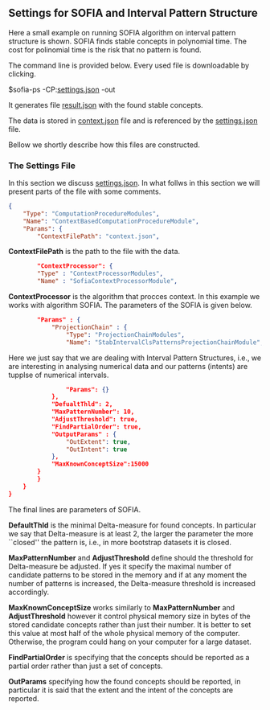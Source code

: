 ## Settings for SOFIA and Interval Pattern Structure

Here a small example on running SOFIA algorithm on interval pattern structure is shown. SOFIA finds stable concepts in polynomial time.
The cost for polinomial time is the risk that no pattern is found.

The command line is provided below. Every used file is downloadable by clicking.

$sofia-ps -CP:[settings.json](https://raw.githubusercontent.com/AlekseyBuzmakov/FCAPS/master/FCAPS/EXAMPLES/Sofia-IPS/settings.json)  -out

It generates file [result.json](https://raw.githubusercontent.com/AlekseyBuzmakov/FCAPS/master/FCAPS/EXAMPLES/Sofia-IPS/result.json) with the found stable concepts.

The data is stored in [context.json](https://raw.githubusercontent.com/AlekseyBuzmakov/FCAPS/master/FCAPS/EXAMPLES/Sofia-IPS/context.json) file and is referenced by the [settings.json](https://raw.githubusercontent.com/AlekseyBuzmakov/FCAPS/master/FCAPS/EXAMPLES/Sofia-IPS/settings.json) file.

Bellow we shortly describe how this files are constructed.

### The Settings File

In this section we discuss [settings.json](https://raw.githubusercontent.com/AlekseyBuzmakov/FCAPS/master/FCAPS/EXAMPLES/Sofia-IPS/settings.json). In what follws in this section we will present parts of the file with some comments.

```json
{
    "Type": "ComputationProcedureModules",
    "Name": "ContextBasedComputationProcedureModule",
    "Params": {
        "ContextFilePath": "context.json",
```

**ContextFilePath** is the path to the file with the data.

```json
        "ContextProcessor": {
		"Type" : "ContextProcessorModules",
		"Name" : "SofiaContextProcessorModule",
```
**ContextProcessor** is the algorithm that procces context. In this example we works with algorithm SOFIA. The parameters of the SOFIA is given below.

```json
		"Params" : {
			"ProjectionChain" : {	
				"Type": "ProjectionChainModules",
				"Name": "StabIntervalClsPatternsProjectionChainModule",
```

Here we just say that we are dealing with Interval Pattern Structures, i.e., we are interesting in analysing numerical data and our patterns (intents) are tupplse of numerical intervals.

```json
				"Params": {}
			},
			"DefualtThld": 2,
			"MaxPatternNumber": 10,
			"AdjustThreshold": true,
			"FindPartialOrder": true,
			"OutputParams" : {
				"OutExtent": true,
				"OutIntent": true
			},
			"MaxKnownConceptSize":15000
		}
        }
    }
}
```
The final lines are parameters of SOFIA. 


**DefaultThld** is the minimal Delta-measure for found concepts. In particular we say that Delta-measure is at least 2, the larger the parameter the more ``closed'' the pattern is, i.e., in more bootstrap datasets it is closed.

**MaxPatternNumber** and **AdjustThreshold** define should the threshold for Delta-measure be adjusted. If yes it specify the maximal number of candidate patterns to be stored in the memory and if at any moment the number of patterns is increased, the Delta-measure threshold is increased accordingly.

**MaxKnownConceptSize** works similarly to **MaxPatternNumber** and **AdjustThreshold** however it control physical memory size in bytes of the stored candidate concepts rather than just their number. It is better to set this value at most half of the whole physical memory of the computer. Otherwise, the program could hang on your computer for a large dataset.

**FindPartialOrder** is specifying that the concepts should be reported as a partial order rather than just a set of concepts.

**OutParams** specifying how the found concepts should be reported, in particular it is said that the extent and the intent of the concepts are reported.

